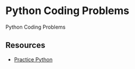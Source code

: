 # Python Coding Problems

Python Coding Problems

## Resources

- [Practice Python](https://www.practicepython.org/)
